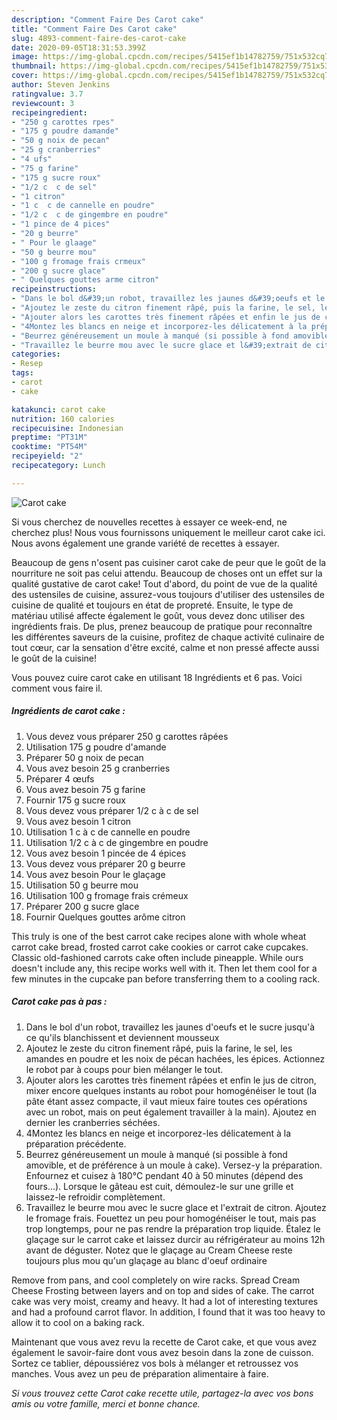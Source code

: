 ```yaml
---
description: "Comment Faire Des Carot cake"
title: "Comment Faire Des Carot cake"
slug: 4893-comment-faire-des-carot-cake
date: 2020-09-05T18:31:53.399Z
image: https://img-global.cpcdn.com/recipes/5415ef1b14782759/751x532cq70/carot-cake-photo-principale-de-la-recette.jpg
thumbnail: https://img-global.cpcdn.com/recipes/5415ef1b14782759/751x532cq70/carot-cake-photo-principale-de-la-recette.jpg
cover: https://img-global.cpcdn.com/recipes/5415ef1b14782759/751x532cq70/carot-cake-photo-principale-de-la-recette.jpg
author: Steven Jenkins
ratingvalue: 3.7
reviewcount: 3
recipeingredient:
- "250 g carottes rpes"
- "175 g poudre damande"
- "50 g noix de pecan"
- "25 g cranberries"
- "4 ufs"
- "75 g farine"
- "175 g sucre roux"
- "1/2 c  c de sel"
- "1 citron"
- "1 c  c de cannelle en poudre"
- "1/2 c  c de gingembre en poudre"
- "1 pince de 4 pices"
- "20 g beurre"
- " Pour le glaage"
- "50 g beurre mou"
- "100 g fromage frais crmeux"
- "200 g sucre glace"
- " Quelques gouttes arme citron"
recipeinstructions:
- "Dans le bol d&#39;un robot, travaillez les jaunes d&#39;oeufs et le sucre jusqu&#39;à ce qu&#39;ils blanchissent et deviennent mousseux"
- "Ajoutez le zeste du citron finement râpé, puis la farine, le sel, les amandes en poudre et les noix de pécan hachées, les épices. Actionnez le robot par à coups pour bien mélanger le tout."
- "Ajouter alors les carottes très finement râpées et enfin le jus de citron, mixer encore quelques instants au robot pour homogénéiser le tout (la pâte étant assez compacte, il vaut mieux faire toutes ces opérations avec un robot, mais on peut également travailler à la main). Ajoutez en dernier les cranberries séchées."
- "4Montez les blancs en neige et incorporez-les délicatement à la préparation précédente."
- "Beurrez généreusement un moule à manqué (si possible à fond amovible, et de préférence à un moule à cake). Versez-y la préparation. Enfournez et cuisez à 180°C pendant 40 à 50 minutes (dépend des fours...). Lorsque le gâteau est cuit, démoulez-le sur une grille et laissez-le refroidir complètement."
- "Travaillez le beurre mou avec le sucre glace et l&#39;extrait de citron. Ajoutez le fromage frais. Fouettez un peu pour homogénéiser le tout, mais pas trop longtemps, pour ne pas rendre la préparation trop liquide. Étalez le glaçage sur le carrot cake et laissez durcir au réfrigérateur au moins 12h avant de déguster. Notez que le glaçage au Cream Cheese reste toujours plus mou qu&#39;un glaçage au blanc d&#39;oeuf ordinaire"
categories:
- Resep
tags:
- carot
- cake

katakunci: carot cake 
nutrition: 160 calories
recipecuisine: Indonesian
preptime: "PT31M"
cooktime: "PT54M"
recipeyield: "2"
recipecategory: Lunch

---
```



![Carot cake](https://img-global.cpcdn.com/recipes/5415ef1b14782759/751x532cq70/carot-cake-photo-principale-de-la-recette.jpg)

Si vous cherchez de nouvelles recettes à essayer ce week-end, ne cherchez plus! Nous vous fournissons uniquement le meilleur carot cake ici. Nous avons également une grande variété de recettes à essayer.

Beaucoup de gens n'osent pas cuisiner carot cake de peur que le goût de la nourriture ne soit pas celui attendu. Beaucoup de choses ont un effet sur la qualité gustative de carot cake! Tout d'abord, du point de vue de la qualité des ustensiles de cuisine, assurez-vous toujours d'utiliser des ustensiles de cuisine de qualité et toujours en état de propreté. Ensuite, le type de matériau utilisé affecte également le goût, vous devez donc utiliser des ingrédients frais. De plus, prenez beaucoup de pratique pour reconnaître les différentes saveurs de la cuisine, profitez de chaque activité culinaire de tout cœur, car la sensation d'être excité, calme et non pressé affecte aussi le goût de la cuisine!

<!--inarticleads1-->

Vous pouvez cuire carot cake en utilisant 18 Ingrédients et 6 pas. Voici comment vous faire il.

##### Ingrédients de carot cake :

1. Vous devez vous préparer 250 g carottes râpées
1. Utilisation 175 g poudre d&#39;amande
1. Préparer 50 g noix de pecan
1. Vous avez besoin 25 g cranberries
1. Préparer 4 œufs
1. Vous avez besoin 75 g farine
1. Fournir 175 g sucre roux
1. Vous devez vous préparer 1/2 c à c de sel
1. Vous avez besoin 1 citron
1. Utilisation 1 c à c de cannelle en poudre
1. Utilisation 1/2 c à c de gingembre en poudre
1. Vous avez besoin 1 pincée de 4 épices
1. Vous devez vous préparer 20 g beurre
1. Vous avez besoin  Pour le glaçage
1. Utilisation 50 g beurre mou
1. Utilisation 100 g fromage frais crémeux
1. Préparer 200 g sucre glace
1. Fournir  Quelques gouttes arôme citron


This truly is one of the best carrot cake recipes alone with whole wheat carrot cake bread, frosted carrot cake cookies or carrot cake cupcakes. Classic old-fashioned carrots cake often include pineapple. While ours doesn&#39;t include any, this recipe works well with it. Then let them cool for a few minutes in the cupcake pan before transferring them to a cooling rack. 

<!--inarticleads2-->

##### Carot cake pas à pas :

1. Dans le bol d&#39;un robot, travaillez les jaunes d&#39;oeufs et le sucre jusqu&#39;à ce qu&#39;ils blanchissent et deviennent mousseux
1. Ajoutez le zeste du citron finement râpé, puis la farine, le sel, les amandes en poudre et les noix de pécan hachées, les épices. Actionnez le robot par à coups pour bien mélanger le tout.
1. Ajouter alors les carottes très finement râpées et enfin le jus de citron, mixer encore quelques instants au robot pour homogénéiser le tout (la pâte étant assez compacte, il vaut mieux faire toutes ces opérations avec un robot, mais on peut également travailler à la main). Ajoutez en dernier les cranberries séchées.
1. 4Montez les blancs en neige et incorporez-les délicatement à la préparation précédente.
1. Beurrez généreusement un moule à manqué (si possible à fond amovible, et de préférence à un moule à cake). Versez-y la préparation. Enfournez et cuisez à 180°C pendant 40 à 50 minutes (dépend des fours...). Lorsque le gâteau est cuit, démoulez-le sur une grille et laissez-le refroidir complètement.
1. Travaillez le beurre mou avec le sucre glace et l&#39;extrait de citron. Ajoutez le fromage frais. Fouettez un peu pour homogénéiser le tout, mais pas trop longtemps, pour ne pas rendre la préparation trop liquide. Étalez le glaçage sur le carrot cake et laissez durcir au réfrigérateur au moins 12h avant de déguster. Notez que le glaçage au Cream Cheese reste toujours plus mou qu&#39;un glaçage au blanc d&#39;oeuf ordinaire


Remove from pans, and cool completely on wire racks. Spread Cream Cheese Frosting between layers and on top and sides of cake. The carrot cake was very moist, creamy and heavy. It had a lot of interesting textures and had a profound carrot flavor. In addition, I found that it was too heavy to allow it to cool on a baking rack. 

<!--inarticleads1-->

<p>
Maintenant que vous avez revu la recette de Carot cake, et que vous avez également le savoir-faire dont vous avez besoin dans la zone de cuisson. Sortez ce tablier, dépoussiérez vos bols à mélanger et retroussez vos manches. Vous avez un peu de préparation alimentaire à faire.
</p>

<p>
<i>Si vous trouvez cette Carot cake recette utile, partagez-la avec vos bons amis ou votre famille, merci et bonne chance.</i>
</p>
